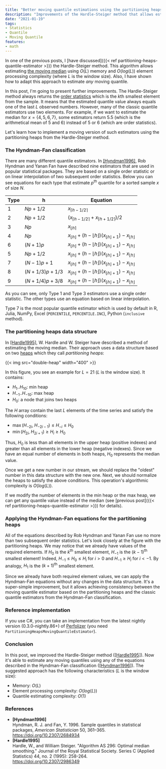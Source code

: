 ```yaml
---
title: "Better moving quantile estimations using the partitioning heaps"
description: "Improvements of the Hardle-Steiger method that allows estimating moving quantiles using linear interpolation"
date: "2021-01-19"
tags:
- Statistics
- Quantile
- Moving Quantile
features:
- math
---
```


In one of the previous posts, I [have discussed]({{< ref partitioning-heaps-quantile-estimator >}}) the Hardle-Steiger method.
This algorithm allows estimating [the moving median](https://en.wikipedia.org/wiki/Moving_average#Moving_median)
  using $O(L)$ memory and $O(log(L))$ element processing complexity (where $L$ is the window size).
Also, I have shown how to adapt this approach to estimate *any* moving quantile.

In this post, I'm going to present further improvements.
The Hardle-Steiger method always returns the [order statistics](https://en.wikipedia.org/wiki/Order_statistic)
  which is the $k\textrm{th}$ smallest element from the sample.
It means that the estimated quantile value always equals one of the last $L$ observed numbers.
However, many of the classic quantile estimators use two elements.
For example, if we want to estimate the median for $x = \{4, 5, 6, 7\}$,
  some estimators return $5.5$ (which is the arithmetical mean of $5$ and $6$)
  instead of $5$ or $6$ (which are order statistics).

Let's learn how to implement a moving version of such estimators using
  the partitioning heaps from the Hardle-Steiger method.

<!--more-->

### The Hyndman-Fan classification

There are many different quantile estimators.
In [[Hyndman1996]](#Hyndman1996), Rob Hyndman and Yanan Fan have described
  nine estimators that are used in popular statistical packages.
They are based on a single order statistic or on linear interpolation
  of two subsequent order statistics.
Below you can see equations for each type that
  estimate $p^\textrm{th}$ quantile for a sorted sample $x$ of size $N$.

| Type | h              | Equation                                                                                     |
| ---- | -------------- | -------------------------------------------------------------------------------------------- |
| 1    | $Np+1/2$       | $x_{\lceil h - 1/2 \rceil}$                                                                  |
| 2    | $Np+1/2$       | $(x_{\lceil h - 1/2 \rceil} + x_{\lceil h + 1/2 \rceil})/2$                                  |
| 3    | $Np$           | $x_{\lfloor h \rceil}$                                                                       |
| 4    | $Np$           | $x_{\lfloor h \rfloor}+(h-\lfloor h \rfloor)(x_{\lfloor h \rfloor+1})-x_{\lfloor h \rfloor}$ |
| 6    | $(N+1)p$       | $x_{\lfloor h \rfloor}+(h-\lfloor h \rfloor)(x_{\lfloor h \rfloor+1})-x_{\lfloor h \rfloor}$ |
| 5    | $Np+1/2$       | $x_{\lfloor h \rfloor}+(h-\lfloor h \rfloor)(x_{\lfloor h \rfloor+1})-x_{\lfloor h \rfloor}$ |
| 7    | $(N-1)p+1$     | $x_{\lfloor h \rfloor}+(h-\lfloor h \rfloor)(x_{\lfloor h \rfloor+1})-x_{\lfloor h \rfloor}$ |
| 8    | $(N+1/3)p+1/3$ | $x_{\lfloor h \rfloor}+(h-\lfloor h \rfloor)(x_{\lfloor h \rfloor+1})-x_{\lfloor h \rfloor}$ |
| 9    | $(N+1/4)p+3/8$ | $x_{\lfloor h \rfloor}+(h-\lfloor h \rfloor)(x_{\lfloor h \rfloor+1})-x_{\lfloor h \rfloor}$ |

As you can see, only Type 1 and Type 3 estimators use a single order statistic.
The other types use an equation based on linear interpolation.

Type 7 is the most popular quantile estimator which is used by default in
    R, Julia, NumPy, Excel (`PERCENTILE`, `PERCENTILE.INC`), Python (`inclusive` method).

### The partitioning heaps data structure

In [[Hardle1995]](#Hardle1995), W. Hardle and W. Steiger have described a method
  of estimating the moving median.
Their approach uses a data structure based on two [heaps](https://en.wikipedia.org/wiki/Heap_(data_structure))
  which they call *partitioning heaps*:

{{< img src="double-heap" width="400" >}}

In this figure, you see an example for $L=21$ ($L$ is the window size).
It contains:

* $H_1 .. H_{10}$: min heap
* $H_{-1} .. H_{-10}$: max heap
* $H_0$: a node that joins two heaps

The $H$ array contain the last $L$ elements of the time series and satisfy the following conditions:

* $\max(H_{-2i},\; H_{-2i-1}) \leq H_{-i} \leq H_0$
* $\min(H_{2i},\; H_{2i+1}) \geq H_{i} \geq H_0$

Thus, $H_0$ is
  less than all elements in the upper heap (positive indexes) and
  greater than all elements in the lower heap (negative indexes).
Since we have an equal number of elements in both heaps,
  $H_0$ represents the median value.

Once we get a new number in our stream,
  we should replace the "oldest" number in this data structure with the new one.
Next, we should normalize the heaps to satisfy the above conditions.
This operation's algorithmic complexity is $O(log(L))$.

If we modify the number of elements in the min heap or the max heap,
  we can get any quantile value instead of the median
  (see [previous post]({{< ref partitioning-heaps-quantile-estimator >}}) for details).

### Applying the Hyndman-Fan equations for the partitioning heaps

All of the equations described by Rob Hyndman and Yanan Fan use
  no more than two subsequent order statistics.
Let's look closely at the figure with the partitioning heaps.
We may notice that we already have values of the required elements.
If $H_0$ is the $k^\textrm{th}$ smallest element,
  $H_{-1}$ is the $(k-1)^\textrm{th}$ smallest element!
Indeed, $H_{-1} \leq H_0 \leq H_i$ for $i>0$
  and $H_{-1} \geq H_i$ for $i < -1$.
By analogy, $H_1$ is the $(k+1)^\textrm{th}$ smallest element.

Since we already have both required element values,
  we can apply the Hyndman-Fan equations without any changes in the data structure.
It's a super-simple improvement, but it allows achieving consistency between
  the moving quantile estimator based on the partitioning heaps
  and the classic quantile estimators from the Hyndman-Fan classification.

### Reference implementation

If you use C#, you can take an implementation from
  the latest nightly version (0.3.0-nightly.86+) of [Perfolizer](https://github.com/AndreyAkinshin/perfolizer)
  (you need `PartitioningHeapsMovingQuantileEstimator`).

### Conclusion

In this post, we improved the Hardle-Steiger method ([[Hardle1995]](#Hardle1995)).
Now it's able to estimate any moving quantiles
  using any of the equations described in the Hyndman-Fan classification ([[Hyndman1996]](#Hyndman1996)).
The suggested approach has the following characteristics ($L$ is the window size):

* Memory: $O(L)$
* Element processing complexity: $O(log(L))$
* Quantile estimating complexity: $O(1)$

### References

* <b id="Hyndman1996">[Hyndman1996]</b>  
  Hyndman, R. J. and Fan, Y. 1996. Sample quantiles in statistical packages, *American Statistician* 50, 361–365.  
  https://doi.org/10.2307/2684934
* <b id="Hardle1995">[Hardle1995]</b>  
  Hardle, W., and William Steiger. "Algorithm AS 296: Optimal median smoothing." Journal of the Royal Statistical Society. Series C (Applied Statistics) 44, no. 2 (1995): 258-264.  
  https://doi.org/10.2307/2986349